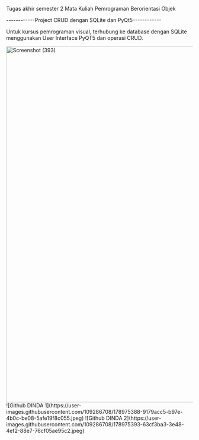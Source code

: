 
Tugas akhir semester 2 Mata Kuliah Pemrograman Berorientasi Objek

------------Project CRUD dengan SQLite dan PyQt5------------

Untuk kursus pemrograman visual, terhubung ke database dengan SQLite menggunakan User Interface PyQT5 dan operasi CRUD.

<img width="958" alt="Screenshot (393)" src="https://user-images.githubusercontent.com/109171639/178686402-fa6717c8-b6f1-497e-bf37-ca4eff80071a.PNG">
![Github DINDA 1](https://user-images.githubusercontent.com/109286708/178975388-9179acc5-b97e-4b0c-be08-5afe19f8c055.jpeg)
![Github DINDA 2](https://user-images.githubusercontent.com/109286708/178975393-63cf3ba3-3e48-4ef2-88e7-76cf05ae95c2.jpeg)

